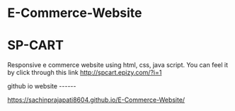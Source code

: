 # E-Commerce-Website
# SP-CART
Responsive e commerce website using html, css, java script.
You can feel it by click through this link
http://spcart.epizy.com/?i=1


github io website ------

https://sachinprajapati8604.github.io/E-Commerce-Website/
